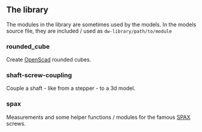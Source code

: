 The library
-----------

The modules in the library are sometimes used by the models. In the models
source file, they are included / used as `dw-library/path/to/module`


### rounded_cube

Create [OpenScad][openscad] rounded cubes.


### shaft-screw-coupling

Couple a shaft - like from a stepper - to a 3d model.


### spax

Measurements and some helper functions / modules for the famous [SPAX][spax]
screws.

[openscad]: https://openscad.org
[spax]: https://www.spax.com/en/
[ikea]: https://www.ikea.com
